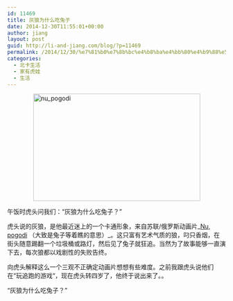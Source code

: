```yaml
---
id: 11469
title: 灰狼为什么吃兔子
date: 2014-12-30T11:55:01+00:00
author: jiang
layout: post
guid: http://li-and-jiang.com/blog/?p=11469
permalink: /2014/12/30/%e7%81%b0%e7%8b%bc%e4%b8%ba%e4%bb%80%e4%b9%88%e5%90%83%e5%85%94%e5%ad%90/
categories:
  - 北卡生活
  - 家有虎娃
  - 生活
---
```

[<img style="background-image: none; float: none; padding-top: 0px; padding-left: 0px; margin-left: auto; display: block; padding-right: 0px; margin-right: auto; border-width: 0px;" title="nu_pogodi" src="http://jiangtanghu.com/cn/wp-content/uploads/2014/12/nu_pogodi_thumb.png" alt="nu_pogodi" width="385" height="248" border="0" />](http://jiangtanghu.com/cn/wp-content/uploads/2014/12/nu_pogodi.png)

午饭时虎头问我们：“灰狼为什么吃兔子？”

虎头说的灰狼，是他最近迷上的一个卡通形象，来自苏联/俄罗斯动画片_<a href="https://en.wikipedia.org/wiki/Nu,_pogodi!" target="_blank">Nu, pogodi</a> （大致是兔子等着瞧的意思）_。这只富有艺术气质的狼，叼只香烟，在街头随意踢翻一个垃圾桶或路灯，然后见了兔子就狂追。当然为了故事能够一直演下去，每次狼都以戏剧性的失败告终。

向虎头解释这么一个三观不正确定动画片想想有些难度。之前我跟虎头说他们在“玩追跑的游戏“，现在虎头转四岁了，他终于说出来了。。

“灰狼为什么吃兔子？”
